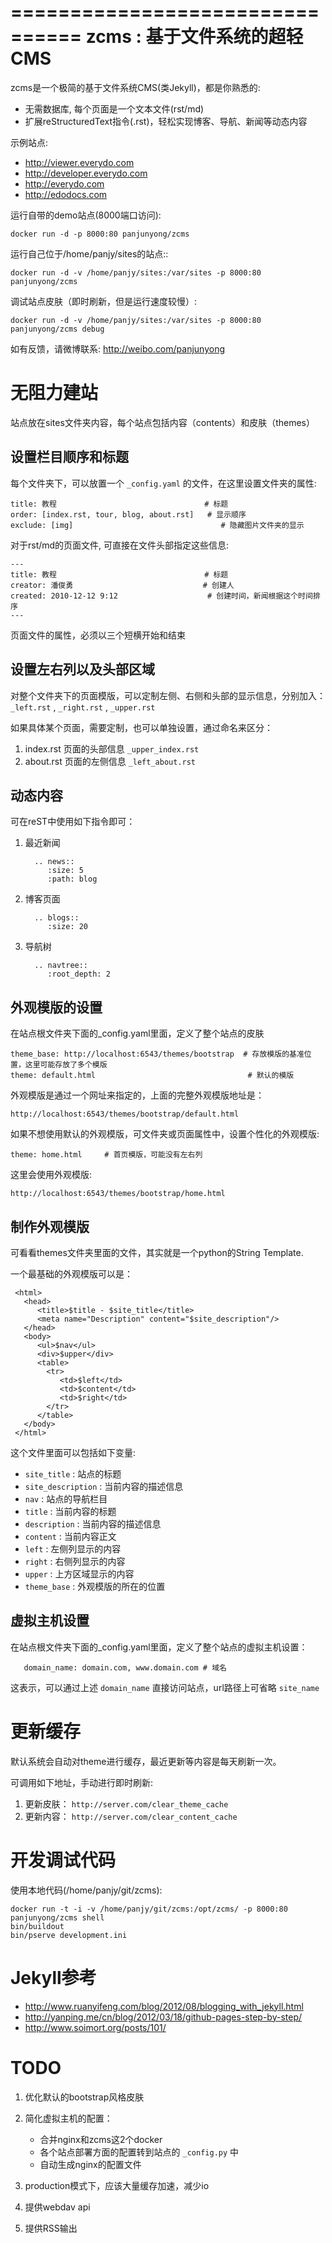 ================================
zcms : 基于文件系统的超轻CMS
================================
zcms是一个极简的基于文件系统CMS(类Jekyll)，都是你熟悉的:

- 无需数据库, 每个页面是一个文本文件(rst/md)
- 扩展reStructuredText指令(.rst)，轻松实现博客、导航、新闻等动态内容

示例站点:

- http://viewer.everydo.com
- http://developer.everydo.com
- http://everydo.com
- http://edodocs.com

运行自带的demo站点(8000端口访问):

    docker run -d -p 8000:80 panjunyong/zcms

运行自己位于/home/panjy/sites的站点::

    docker run -d -v /home/panjy/sites:/var/sites -p 8000:80 panjunyong/zcms

调试站点皮肤（即时刷新，但是运行速度较慢）:

    docker run -d -v /home/panjy/sites:/var/sites -p 8000:80 panjunyong/zcms debug

如有反馈，请微博联系: http://weibo.com/panjunyong

无阻力建站
============================
站点放在sites文件夹内容，每个站点包括内容（contents）和皮肤（themes）

设置栏目顺序和标题
-----------------------
每个文件夹下，可以放置一个 `_config.yaml` 的文件，在这里设置文件夹的属性:

    title: 教程                                 # 标题
    order: [index.rst, tour, blog, about.rst]   # 显示顺序
    exclude: [img]                                 # 隐藏图片文件夹的显示


对于rst/md的页面文件, 可直接在文件头部指定这些信息:

    ---
    title: 教程                                 # 标题
    creator: 潘俊勇                             # 创建人
    created: 2010-12-12 9:12                    # 创建时间，新闻根据这个时间排序
    ---

页面文件的属性，必须以三个短横开始和结束

设置左右列以及头部区域
--------------------------
对整个文件夹下的页面模版，可以定制左侧、右侧和头部的显示信息，分别加入： `_left.rst` , `_right.rst` , `_upper.rst` 

如果具体某个页面，需要定制，也可以单独设置，通过命名来区分：

1. index.rst 页面的头部信息 `_upper_index.rst`
2. about.rst 页面的左侧信息 `_left_about.rst`

动态内容
-------------
可在reST中使用如下指令即可：

1. 最近新闻

         .. news::
            :size: 5
            :path: blog

2. 博客页面

         .. blogs::
            :size: 20

3. 导航树

         .. navtree::
            :root_depth: 2

外观模版的设置
---------------------
在站点根文件夹下面的_config.yaml里面，定义了整个站点的皮肤

    theme_base: http://localhost:6543/themes/bootstrap  # 存放模版的基准位置，这里可能存放了多个模版
    theme: default.html                                  # 默认的模版

外观模版是通过一个网址来指定的，上面的完整外观模版地址是：

    http://localhost:6543/themes/bootstrap/default.html

如果不想使用默认的外观模版，可文件夹或页面属性中，设置个性化的外观模版:

    theme: home.html     # 首页模版，可能没有左右列

这里会使用外观模版:

    http://localhost:6543/themes/bootstrap/home.html

制作外观模版
-----------------
可看看themes文件夹里面的文件，其实就是一个python的String Template.

一个最基础的外观模版可以是：


     <html>
       <head>
          <title>$title - $site_title</title>
          <meta name="Description" content="$site_description"/>
       </head>
       <body>
          <ul>$nav</ul>
          <div>$upper</div>
          <table>
            <tr>
               <td>$left</td>
               <td>$content</td>
               <td>$right</td>
            </tr>
          </table>
       </body>
     </html>

这个文件里面可以包括如下变量:

- `site_title` : 站点的标题
- `site_description` : 当前内容的描述信息
- `nav` : 站点的导航栏目
- `title` : 当前内容的标题
- `description` : 当前内容的描述信息
- `content` : 当前内容正文
- `left` : 左侧列显示的内容
- `right` : 右侧列显示的内容
- `upper` : 上方区域显示的内容
- `theme_base` : 外观模版的所在的位置

虚拟主机设置
-----------------
在站点根文件夹下面的_config.yaml里面，定义了整个站点的虚拟主机设置：

       domain_name: domain.com, www.domain.com # 域名

这表示，可以通过上述 `domain_name` 直接访问站点，url路径上可省略 `site_name`

更新缓存
===================
默认系统会自动对theme进行缓存，最近更新等内容是每天刷新一次。

可调用如下地址，手动进行即时刷新:

1. 更新皮肤： `http://server.com/clear_theme_cache`
2. 更新内容： `http://server.com/clear_content_cache`

开发调试代码
===================
使用本地代码(/home/panjy/git/zcms):

    docker run -t -i -v /home/panjy/git/zcms:/opt/zcms/ -p 8000:80 panjunyong/zcms shell
    bin/buildout
    bin/pserve development.ini

Jekyll参考
===================

- http://www.ruanyifeng.com/blog/2012/08/blogging_with_jekyll.html
- http://yanping.me/cn/blog/2012/03/18/github-pages-step-by-step/
- http://www.soimort.org/posts/101/

TODO
================
1. 优化默认的bootstrap风格皮肤
2. 简化虚拟主机的配置：

   - 合并nginx和zcms这2个docker
   - 各个站点部署方面的配置转到站点的 `_config.py` 中
   - 自动生成nginx的配置文件

3. production模式下，应该大量缓存加速，减少io
4. 提供webdav api
5. 提供RSS输出
